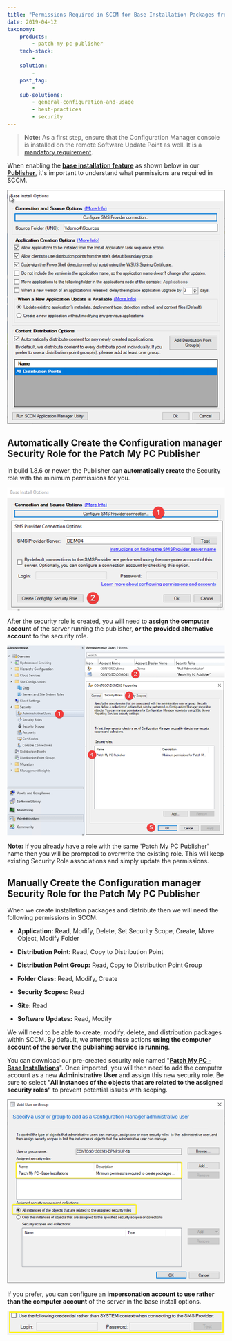 ```yaml
---
title: "Permissions Required in SCCM for Base Installation Packages from Patch My PC"
date: 2019-04-12
taxonomy:
    products:
        - patch-my-pc-publisher
    tech-stack:
        - 
    solution:
        - 
    post_tag:
        - 
    sub-solutions:
        - general-configuration-and-usage
        - best-practices
        - security
---
```


> **Note:** As a first step, ensure that the Configuration Manager console is installed on the remote Software Update Point as well. It is a [mandatory requirement](https://docs.patchmypc.com/installation-guides/configmgr/requirements).

When enabling the **[base installation feature](/automating-application-packaging-in-microsoft-sccm)** as shown below in our **[Publisher](https://patchmypc.com/publishing-service-setup-documentation)**, it's important to understand what permissions are required in SCCM.

![SCCM Application Options](/_images/SCCM-Application-Options-PatchMyPC.png "SCCM Application Options")

## Automatically Create the Configuration manager Security Role for the Patch My PC Publisher

In build 1.8.6 or newer, the Publisher can **automatically create** the Security role with the minimum permissions for you.

![Auto create ConfigMgr security role for Patch My PC](/_images/Create-ConfigMgr-Security-Role-for-Publisher-Automatically.png "Auto create ConfigMgr security role for Patch My PC")

After the security role is created, you will need to **assign the computer account** of the server running the publisher, **or the provided alternative account** to the security role.

![Assign ConfigMgr Security Role](/_images/assign-configmgr-security-role-to-server.png "Assign ConfigMgr Security Role")

**Note:** If you already have a role with the same 'Patch My PC Publisher' name then you will be prompted to overwrite the existing role. This will keep existing Security Role associations and simply update the permissions.

## Manually Create the Configuration manager Security Role for the Patch My PC Publisher

When we create installation packages and distribute then we will need the following permissions in SCCM.

- **Application:** Read, Modify, Delete, Set Security Scope, Create, Move Object, Modify Folder

- **Distribution Point:** Read, Copy to Distribution Point

- **Distribution Point Group:** Read, Copy to Distribution Point Group

- **Folder Class:** Read, Modify, Create

- **Security Scopes:** Read

- **Site:** Read

- **Software Updates:** Read, Modify

We will need to be able to create, modify, delete, and distribution packages within SCCM. By default, we attempt these actions **using the computer account of the server the publishing service is running**.

You can download our pre-created security role named "**[Patch My PC - Base Installations](https://patchmypc.com/app/uploads/2025/06/PatchMyPC-ConfigMgr-Role.zip)**". Once imported, you will then need to add the computer account as a new **Administrative User** and assign this new security role. Be sure to select **"All instances of the objects that are related to the assigned security roles"** to prevent potential issues with scoping.

![](/_images/RolePermissions.png)

If you prefer, you can configure an **impersonation account to use rather than the computer account** of the server in the base install options.

![](/_images/configure-connection-account-for-sccm-base-installs.png)